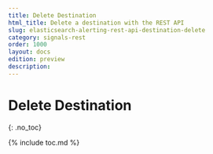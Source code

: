 ```yaml
---
title: Delete Destination
html_title: Delete a destination with the REST API
slug: elasticsearch-alerting-rest-api-destination-delete
category: signals-rest
order: 1000
layout: docs
edition: preview
description: 
---
```


<!--- Copyright 2019 floragunn GmbH -->

# Delete Destination
{: .no_toc}

{% include toc.md %}

